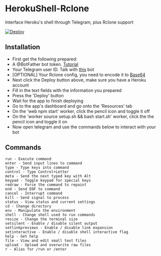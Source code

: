# HerokuShell-Rclone
 Interface Heroku's shell through Telegram, plus Rclone support
 
[![Deploy](https://www.herokucdn.com/deploy/button.svg)](https://heroku.com/deploy)

## Installation
- First get the following prepared:
 - A @BotFather bot token. [Tutorial](https://www.siteguarding.com/en/how-to-get-telegram-bot-api-token)
 - Your Telegram user ID. Talk with [this](https://t.me/userinfobot) bot
 - [OPTIONAL] Your Rclone config, you need to encode it to [Base64](https://www.base64encode.org)
- Next click the Deploy button above, make sure you have a Heroku account
- Fill in the text fields with the information you prepared
- Press the 'Deploy' button
- Wait for the app to finish deploying
- Go to the app's dashboard and go onto the 'Resources' tab
- On the 'web npm start' worker, click the pencil icon and toggle it off
- On the 'worker source setup.sh && bash start.sh' worker, click the the pencil icon and toggle it on
- Now open telegram and use the commands below to interact with your bot

## Commands
```
run - Execute command
enter - Send input lines to command
type - Type keys into command
control - Type Control+Letter
meta - Send the next typed key with Alt
keypad - Toggle keypad for special keys
redraw - Force the command to repaint
end - Send EOF to command
cancel - Interrupt command
kill - Send signal to process
status - View status and current settings
cd - Change directory
env - Manipulate the environment
shell - Change shell used to run commands
resize - Change the terminal size
setsilent - Enable / disable silent output
setlinkpreviews - Enable / disable link expansion
setinteractive - Enable / disable shell interactive flag
help - Get help
file - View and edit small text files
upload - Upload and overwrite raw files
r - Alias for /run or /enter
```
